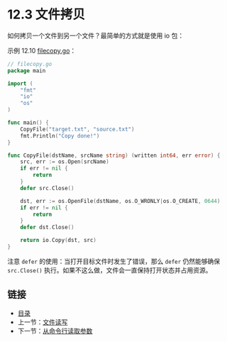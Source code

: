 # 12.3 文件拷贝

如何拷贝一个文件到另一个文件？最简单的方式就是使用 io 包：

示例 12.10 [filecopy.go](examples/chapter_12/filecopy.go)：

```go
// filecopy.go
package main

import (
	"fmt"
	"io"
	"os"
)

func main() {
	CopyFile("target.txt", "source.txt")
	fmt.Println("Copy done!")
}

func CopyFile(dstName, srcName string) (written int64, err error) {
	src, err := os.Open(srcName)
	if err != nil {
		return
	}
	defer src.Close()

	dst, err := os.OpenFile(dstName, os.O_WRONLY|os.O_CREATE, 0644)
	if err != nil {
		return
	}
	defer dst.Close()

	return io.Copy(dst, src)
}
```

注意 `defer` 的使用：当打开目标文件时发生了错误，那么 `defer` 仍然能够确保 `src.Close()` 执行。如果不这么做，文件会一直保持打开状态并占用资源。


<extoc></extoc>

## 链接

- [目录](directory.md)
- 上一节：[文件读写](12.2.md)
- 下一节：[从命令行读取参数](12.4.md)

